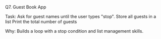 Q7. Guest Book App

Task:
Ask for guest names until the user types "stop".
Store all guests in a list
Print the total number of guests

Why:
Builds a loop with a stop condition and list management skills.